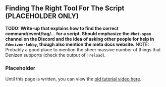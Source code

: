 Finding The Right Tool For The Script (PLACEHOLDER ONLY)
-------------------------------------

**TODO: Write-up that explains how to find the correct command/event/tag/... for a script. Should emphasize the `#bot-spam` channel on the Discord and the idea of asking other people for help in `#denizen-lobby`, though also mention the meta docs website.**
NOTE: Probably a good place to mention the sheer massive number of things that Denizen supports (check the output of `!reload`).

### Placeholder

Until this page is written, you can view the [old tutorial video here](https://one.denizenscript.com/denizen/vids/Getting%20Help).
